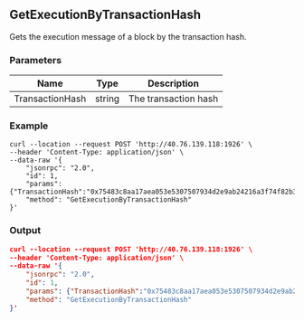 ## GetExecutionByTransactionHash

Gets the execution message of a block by the transaction hash.

### Parameters

| Name         | Type   | Description       |
| ---------------- | -------------- | ------- |
| TransactionHash    | string | The transaction hash |

### Example
```shell
curl --location --request POST 'http://40.76.139.118:1926' \
--header 'Content-Type: application/json' \
--data-raw '{
    "jsonrpc": "2.0",
    "id": 1,
    "params": {"TransactionHash":"0x75483c8aa17aea053e5307507934d2e9ab24216a3f74f82b32cbdf7e16b74e6f"},
    "method": "GetExecutionByTransactionHash"
}'
```

### Output

```json
curl --location --request POST 'http://40.76.139.118:1926' \
--header 'Content-Type: application/json' \
--data-raw '{
    "jsonrpc": "2.0",
    "id": 1,
    "params": {"TransactionHash":"0x75483c8aa17aea053e5307507934d2e9ab24216a3f74f82b32cbdf7e16b74e6f"},
    "method": "GetExecutionByTransactionHash"
}'
```



